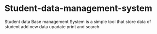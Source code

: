 # Student-data-management-system
Student data Base management System is a simple tool that store data of student add new data upadate print and search
